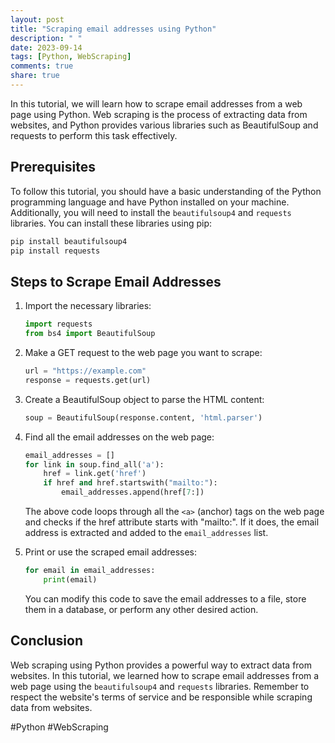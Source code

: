 ```yaml
---
layout: post
title: "Scraping email addresses using Python"
description: " "
date: 2023-09-14
tags: [Python, WebScraping]
comments: true
share: true
---
```


In this tutorial, we will learn how to scrape email addresses from a web page using Python. Web scraping is the process of extracting data from websites, and Python provides various libraries such as BeautifulSoup and requests to perform this task effectively.

## Prerequisites

To follow this tutorial, you should have a basic understanding of the Python programming language and have Python installed on your machine. Additionally, you will need to install the `beautifulsoup4` and `requests` libraries. You can install these libraries using pip:

```python
pip install beautifulsoup4
pip install requests
```

## Steps to Scrape Email Addresses

1. Import the necessary libraries:

   ```python
   import requests
   from bs4 import BeautifulSoup
   ```

2. Make a GET request to the web page you want to scrape:

   ```python
   url = "https://example.com"
   response = requests.get(url)
   ```

3. Create a BeautifulSoup object to parse the HTML content:

   ```python
   soup = BeautifulSoup(response.content, 'html.parser')
   ```

4. Find all the email addresses on the web page:

   ```python
   email_addresses = []
   for link in soup.find_all('a'):
       href = link.get('href')
       if href and href.startswith("mailto:"):
           email_addresses.append(href[7:])
   ```

   The above code loops through all the `<a>` (anchor) tags on the web page and checks if the href attribute starts with "mailto:". If it does, the email address is extracted and added to the `email_addresses` list.

5. Print or use the scraped email addresses:

   ```python
   for email in email_addresses:
       print(email)
   ```

   You can modify this code to save the email addresses to a file, store them in a database, or perform any other desired action.

## Conclusion

Web scraping using Python provides a powerful way to extract data from websites. In this tutorial, we learned how to scrape email addresses from a web page using the `beautifulsoup4` and `requests` libraries. Remember to respect the website's terms of service and be responsible while scraping data from websites.

#Python #WebScraping